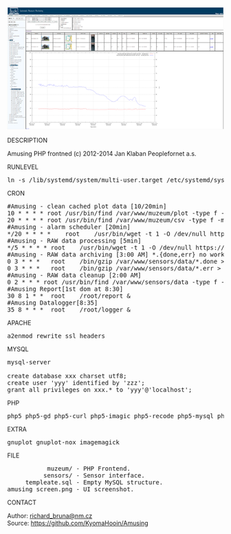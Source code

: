 ![Amusing](https://github.com/KyomaHooin/Amusing/raw/master/frontend/amusing_screen.png "screenshot")

DESCRIPTION

Amusing PHP frontned (c) 2012-2014 Jan Klaban Peoplefornet a.s. 

RUNLEVEL
<pre>
ln -s /lib/systemd/system/multi-user.target /etc/systemd/system/default.target
</pre>
CRON
<pre>
#Amusing - clean cached plot data [10/20min]
10 * * * * root	/usr/bin/find /var/www/muzeum/plot -type f -mtime +2 ! -name .htaccess -print0 | /usr/bin/xargs -0 /bin/rm -f
20 * * * * root	/usr/bin/find /var/www/muzeum/csv -type f -mtime +2 ! -name .htaccess -print0 | /usr/bin/xargs -0 /bin/rm -f
#Amusing - alarm scheduler [20min]
*/20 * * * *	root	/usr/bin/wget -t 1 -O /dev/null https://amusing.nm.cz/muzeum/cron > /dev/null 2>&1
#Amusing - RAW data processing [5min]
*/5 * * * *	root	/usr/bin/wget -t 1 -O /dev/null https://amusing.nm.cz/muzeum/cronraw > /dev/null 2>&1
#Amusing - RAW data archiving [3:00 AM] *.{done,err} no work..
0 3	* * *	root	/bin/gzip /var/www/sensors/data/*.done > /dev/null 2>&1
0 3	* * *	root	/bin/gzip /var/www/sensors/data/*.err > /dev/null 2>&1
#Amusing - RAW data cleanup [2:00 AM]
0 2 * * * root /usr/bin/find /var/www/sensors/data -type f -name "*.gz" -mtime +7 -print0 | /usr/bin/xargs -0 /bin/rm -f
#Amusing Report[1st dom at 8:30]
30 8 1 * *	root	/root/report &
#Amusing Datalogger[8:35]
35 8 * * *	root	/root/logger &
</pre>
APACHE
<pre>
a2enmod rewrite ssl headers
</pre>
MYSQL
<pre>
mysql-server

create database xxx charset utf8;
create user 'yyy' identified by 'zzz';
grant all privileges on xxx.* to 'yyy'@'localhost';
</pre>
PHP
<pre>
php5 php5-gd php5-curl php5-imagic php5-recode php5-mysql php5-apcu php-apc
</pre>
EXTRA
<pre>
gnuplot gnuplot-nox imagemagick
</pre>
FILE
<pre>
           muzeum/ - PHP Frontend.
          sensors/ - Sensor interface.
     templeate.sql - Empty MySQL structure.
amusing_screen.png - UI screenshot. 
</pre>

CONTACT

Author: richard_bruna@nm.cz<br>
Source: https://github.com/KyomaHooin/Amusing

